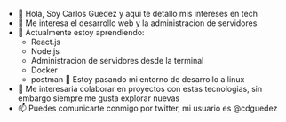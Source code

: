 - 👋 Hola, Soy Carlos Guedez y aqui te detallo mis intereses en tech
- 👀 Me interesa el desarrollo web y la administracion de servidores
- 🌱 Actualmente estoy aprendiendo:
  - React.js
  - Node.js
  - Administracion de servidores desde la terminal
  - Docker
  - postman
  🥉 Estoy pasando mi entorno de desarrollo a linux
- 💞️ Me interesaria colaborar en proyectos con estas tecnologias, sin embargo siempre me gusta explorar nuevas
- 📫 Puedes comunicarte conmigo por twitter, mi usuario es @cdguedez

<!---
cdguedez/cdguedez is a ✨ special ✨ repository because its `README.md` (this file) appears on your GitHub profile.
You can click the Preview link to take a look at your changes.
--->
